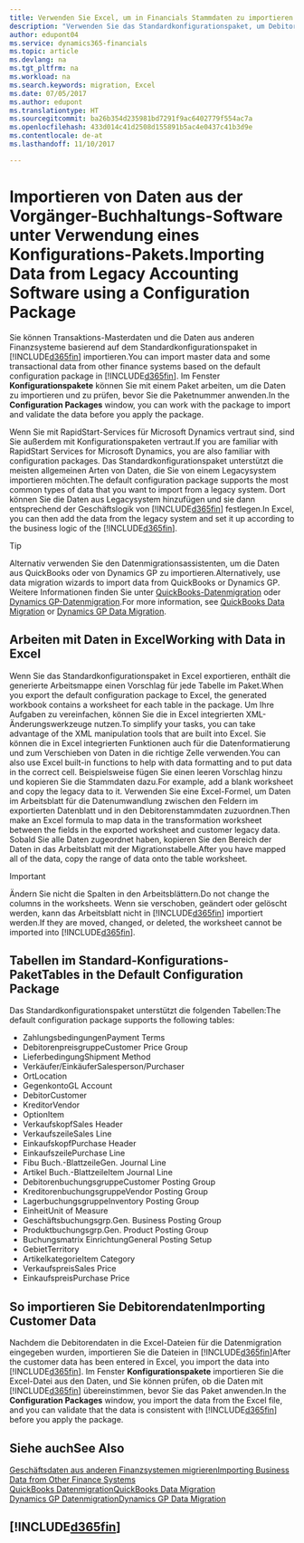 ```yaml
---
title: Verwenden Sie Excel, um in Financials Stammdaten zu importieren | Microsoft Docs
description: "Verwenden Sie das Standardkonfigurationspaket, um Debitorendaten in Excel hinzuzufügen und Daten nach Dynamics 365 Business edition zu importieren."
author: edupont04
ms.service: dynamics365-financials
ms.topic: article
ms.devlang: na
ms.tgt_pltfrm: na
ms.workload: na
ms.search.keywords: migration, Excel
ms.date: 07/05/2017
ms.author: edupont
ms.translationtype: HT
ms.sourcegitcommit: ba26b354d235981bd7291f9ac6402779f554ac7a
ms.openlocfilehash: 433d014c41d2508d155891b5ac4e0437c41b3d9e
ms.contentlocale: de-at
ms.lasthandoff: 11/10/2017

---
```

# <a name="importing-data-from-legacy-accounting-software-using-a-configuration-package"></a><span data-ttu-id="b1c48-103">Importieren von Daten aus der Vorgänger-Buchhaltungs-Software unter Verwendung eines Konfigurations-Pakets.</span><span class="sxs-lookup"><span data-stu-id="b1c48-103">Importing Data from Legacy Accounting Software using a Configuration Package</span></span>
<span data-ttu-id="b1c48-104">Sie können Transaktions-Masterdaten und die Daten aus anderen Finanzsysteme basierend auf dem Standardkonfigurationspaket in [!INCLUDE[d365fin](includes/d365fin_md.md)] importieren.</span><span class="sxs-lookup"><span data-stu-id="b1c48-104">You can import master data and some transactional data from other finance systems based on the default configuration package in [!INCLUDE[d365fin](includes/d365fin_md.md)].</span></span> <span data-ttu-id="b1c48-105">Im Fenster **Konfigurationspakete** können Sie mit einem Paket arbeiten, um die Daten zu importieren und zu prüfen, bevor Sie die Paketnummer anwenden.</span><span class="sxs-lookup"><span data-stu-id="b1c48-105">In the **Configuration Packages** window, you can work with the package to import and validate the data before you apply the package.</span></span>  

<span data-ttu-id="b1c48-106">Wenn Sie mit RapidStart-Services für Microsoft Dynamics vertraut sind, sind Sie außerdem mit Konfigurationspaketen vertraut.</span><span class="sxs-lookup"><span data-stu-id="b1c48-106">If you are familiar with RapidStart Services for Microsoft Dynamics, you are also familiar with configuration packages.</span></span> <span data-ttu-id="b1c48-107">Das Standardkonfigurationspaket unterstützt die meisten allgemeinen Arten von Daten, die Sie von einem Legacysystem importieren möchten.</span><span class="sxs-lookup"><span data-stu-id="b1c48-107">The default configuration package supports the most common types of data that you want to import from a legacy system.</span></span> <span data-ttu-id="b1c48-108">Dort können Sie die Daten aus Legacysystem hinzufügen und sie dann entsprechend der Geschäftslogik von [!INCLUDE[d365fin](includes/d365fin_md.md)] festlegen.</span><span class="sxs-lookup"><span data-stu-id="b1c48-108">In Excel, you can then add the data from the legacy system and set it up according to the business logic of the [!INCLUDE[d365fin](includes/d365fin_md.md)].</span></span>  

> [!TIP]  
>   <span data-ttu-id="b1c48-109">Alternativ verwenden Sie den Datenmigrationsassistenten, um die Daten aus QuickBooks oder von Dynamics GP zu importieren.</span><span class="sxs-lookup"><span data-stu-id="b1c48-109">Alternatively, use data migration wizards to import data from QuickBooks or Dynamics GP.</span></span> <span data-ttu-id="b1c48-110">Weitere Informationen finden Sie unter [QuickBooks-Datenmigration](ui-extensions-quickbooks-data-migration.md) oder [Dynamics GP-Datenmigration](ui-extensions-dynamicsgp-data-migration.md).</span><span class="sxs-lookup"><span data-stu-id="b1c48-110">For more information, see [QuickBooks Data Migration](ui-extensions-quickbooks-data-migration.md) or [Dynamics GP Data Migration](ui-extensions-dynamicsgp-data-migration.md).</span></span>  

## <a name="working-with-data-in-excel"></a><span data-ttu-id="b1c48-111">Arbeiten mit Daten in Excel</span><span class="sxs-lookup"><span data-stu-id="b1c48-111">Working with Data in Excel</span></span>
<span data-ttu-id="b1c48-112">Wenn Sie das Standardkonfigurationspaket in Excel exportieren, enthält die generierte Arbeitsmappe einen Vorschlag für jede Tabelle im Paket.</span><span class="sxs-lookup"><span data-stu-id="b1c48-112">When you export the default configuration package to Excel, the generated workbook contains a worksheet for each table in the package.</span></span> <span data-ttu-id="b1c48-113">Um Ihre Aufgaben zu vereinfachen, können Sie die in Excel integrierten XML-Änderungswerkzeuge nutzen.</span><span class="sxs-lookup"><span data-stu-id="b1c48-113">To simplify your tasks, you can take advantage of the XML manipulation tools that are built into Excel.</span></span> <span data-ttu-id="b1c48-114">Sie können die in Excel integrierten Funktionen auch für die Datenformatierung und zum Verschieben von Daten in die richtige Zelle verwenden.</span><span class="sxs-lookup"><span data-stu-id="b1c48-114">You can also use Excel built-in functions to help with data formatting and to put data in the correct cell.</span></span> <span data-ttu-id="b1c48-115">Beispielsweise fügen Sie einen leeren Vorschlag hinzu und kopieren Sie die Stammdaten dazu.</span><span class="sxs-lookup"><span data-stu-id="b1c48-115">For example, add a blank worksheet and copy the legacy data to it.</span></span> <span data-ttu-id="b1c48-116">Verwenden Sie eine Excel-Formel, um Daten im Arbeitsblatt für die Datenumwandlung zwischen den Feldern im exportierten Datenblatt und in den Debitorenstammdaten zuzuordnen.</span><span class="sxs-lookup"><span data-stu-id="b1c48-116">Then make an Excel formula to map data in the transformation worksheet between the fields in the exported worksheet and customer legacy data.</span></span> <span data-ttu-id="b1c48-117">Sobald Sie alle Daten zugeordnet haben, kopieren Sie den Bereich der Daten in das Arbeitsblatt mit der Migrationstabelle.</span><span class="sxs-lookup"><span data-stu-id="b1c48-117">After you have mapped all of the data, copy the range of data onto the table worksheet.</span></span>  

> [!IMPORTANT]  
>  <span data-ttu-id="b1c48-118">Ändern Sie nicht die Spalten in den Arbeitsblättern.</span><span class="sxs-lookup"><span data-stu-id="b1c48-118">Do not change the columns in the worksheets.</span></span> <span data-ttu-id="b1c48-119">Wenn sie verschoben, geändert oder gelöscht werden, kann das Arbeitsblatt nicht in [!INCLUDE[d365fin](includes/d365fin_md.md)] importiert werden.</span><span class="sxs-lookup"><span data-stu-id="b1c48-119">If they are moved, changed, or deleted, the worksheet cannot be imported into [!INCLUDE[d365fin](includes/d365fin_md.md)].</span></span>

## <a name="tables-in-the-default-configuration-package"></a><span data-ttu-id="b1c48-120">Tabellen im Standard-Konfigurations-Paket</span><span class="sxs-lookup"><span data-stu-id="b1c48-120">Tables in the Default Configuration Package</span></span>
<span data-ttu-id="b1c48-121">Das Standardkonfigurationspaket unterstützt die folgenden Tabellen:</span><span class="sxs-lookup"><span data-stu-id="b1c48-121">The default configuration package supports the following tables:</span></span>

-   <span data-ttu-id="b1c48-122">Zahlungsbedingungen</span><span class="sxs-lookup"><span data-stu-id="b1c48-122">Payment Terms</span></span>
-   <span data-ttu-id="b1c48-123">Debitorenpreisgruppe</span><span class="sxs-lookup"><span data-stu-id="b1c48-123">Customer Price Group</span></span>
-   <span data-ttu-id="b1c48-124">Lieferbedingung</span><span class="sxs-lookup"><span data-stu-id="b1c48-124">Shipment Method</span></span>
-   <span data-ttu-id="b1c48-125">Verkäufer/Einkäufer</span><span class="sxs-lookup"><span data-stu-id="b1c48-125">Salesperson/Purchaser</span></span>
-   <span data-ttu-id="b1c48-126">Ort</span><span class="sxs-lookup"><span data-stu-id="b1c48-126">Location</span></span>
-   <span data-ttu-id="b1c48-127">Gegenkonto</span><span class="sxs-lookup"><span data-stu-id="b1c48-127">GL Account</span></span>
-   <span data-ttu-id="b1c48-128">Debitor</span><span class="sxs-lookup"><span data-stu-id="b1c48-128">Customer</span></span>
-   <span data-ttu-id="b1c48-129">Kreditor</span><span class="sxs-lookup"><span data-stu-id="b1c48-129">Vendor</span></span>
-   <span data-ttu-id="b1c48-130">Option</span><span class="sxs-lookup"><span data-stu-id="b1c48-130">Item</span></span>
-   <span data-ttu-id="b1c48-131">Verkaufskopf</span><span class="sxs-lookup"><span data-stu-id="b1c48-131">Sales Header</span></span>
-   <span data-ttu-id="b1c48-132">Verkaufszeile</span><span class="sxs-lookup"><span data-stu-id="b1c48-132">Sales Line</span></span>
-   <span data-ttu-id="b1c48-133">Einkaufskopf</span><span class="sxs-lookup"><span data-stu-id="b1c48-133">Purchase Header</span></span>
-   <span data-ttu-id="b1c48-134">Einkaufszeile</span><span class="sxs-lookup"><span data-stu-id="b1c48-134">Purchase Line</span></span>
-   <span data-ttu-id="b1c48-135">Fibu Buch.-Blattzeile</span><span class="sxs-lookup"><span data-stu-id="b1c48-135">Gen. Journal Line</span></span>
-   <span data-ttu-id="b1c48-136">Artikel Buch.-Blattzeile</span><span class="sxs-lookup"><span data-stu-id="b1c48-136">Item Journal Line</span></span>
-   <span data-ttu-id="b1c48-137">Debitorenbuchungsgruppe</span><span class="sxs-lookup"><span data-stu-id="b1c48-137">Customer Posting Group</span></span>
-   <span data-ttu-id="b1c48-138">Kreditorenbuchungsgruppe</span><span class="sxs-lookup"><span data-stu-id="b1c48-138">Vendor Posting Group</span></span>
-   <span data-ttu-id="b1c48-139">Lagerbuchungsgruppe</span><span class="sxs-lookup"><span data-stu-id="b1c48-139">Inventory Posting Group</span></span>
-   <span data-ttu-id="b1c48-140">Einheit</span><span class="sxs-lookup"><span data-stu-id="b1c48-140">Unit of Measure</span></span>
-   <span data-ttu-id="b1c48-141">Geschäftsbuchungsgrp.</span><span class="sxs-lookup"><span data-stu-id="b1c48-141">Gen. Business Posting Group</span></span>
-   <span data-ttu-id="b1c48-142">Produktbuchungsgrp.</span><span class="sxs-lookup"><span data-stu-id="b1c48-142">Gen. Product Posting Group</span></span>
-   <span data-ttu-id="b1c48-143">Buchungsmatrix Einrichtung</span><span class="sxs-lookup"><span data-stu-id="b1c48-143">General Posting Setup</span></span>
-   <span data-ttu-id="b1c48-144">Gebiet</span><span class="sxs-lookup"><span data-stu-id="b1c48-144">Territory</span></span>
-   <span data-ttu-id="b1c48-145">Artikelkategorie</span><span class="sxs-lookup"><span data-stu-id="b1c48-145">Item Category</span></span>
-   <span data-ttu-id="b1c48-146">Verkaufspreis</span><span class="sxs-lookup"><span data-stu-id="b1c48-146">Sales Price</span></span>
-   <span data-ttu-id="b1c48-147">Einkaufspreis</span><span class="sxs-lookup"><span data-stu-id="b1c48-147">Purchase Price</span></span>

## <a name="importing-customer-data"></a><span data-ttu-id="b1c48-148">So importieren Sie Debitorendaten</span><span class="sxs-lookup"><span data-stu-id="b1c48-148">Importing Customer Data</span></span>
<span data-ttu-id="b1c48-149">Nachdem die Debitorendaten in die Excel-Dateien für die Datenmigration eingegeben wurden, importieren Sie die Dateien in [!INCLUDE[d365fin](includes/d365fin_md.md)]</span><span class="sxs-lookup"><span data-stu-id="b1c48-149">After the customer data has been entered in Excel, you import the data into [!INCLUDE[d365fin](includes/d365fin_md.md)].</span></span> <span data-ttu-id="b1c48-150">Im Fenster **Konfigurationspakete** importieren Sie die Excel-Datei aus den Daten, und Sie können prüfen, ob die Daten mit [!INCLUDE[d365fin](includes/d365fin_md.md)] übereinstimmen, bevor Sie das Paket anwenden.</span><span class="sxs-lookup"><span data-stu-id="b1c48-150">In the **Configuration Packages** window, you import the data from the Excel file, and you can validate that the data is consistent with [!INCLUDE[d365fin](includes/d365fin_md.md)] before you apply the package.</span></span>

## <a name="see-also"></a><span data-ttu-id="b1c48-151">Siehe auch</span><span class="sxs-lookup"><span data-stu-id="b1c48-151">See Also</span></span>
[<span data-ttu-id="b1c48-152">Geschäftsdaten aus anderen Finanzsystemen migrieren</span><span class="sxs-lookup"><span data-stu-id="b1c48-152">Importing Business Data from Other Finance Systems</span></span>](upload-data.md)  
[<span data-ttu-id="b1c48-153">QuickBooks Datenmigration</span><span class="sxs-lookup"><span data-stu-id="b1c48-153">QuickBooks Data Migration</span></span>](ui-extensions-quickbooks-data-migration.md)  
[<span data-ttu-id="b1c48-154">Dynamics GP Datenmigration</span><span class="sxs-lookup"><span data-stu-id="b1c48-154">Dynamics GP Data Migration</span></span>](ui-extensions-dynamicsgp-data-migration.md)  

## [!INCLUDE[d365fin](includes/free_trial_md.md)]

